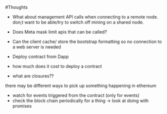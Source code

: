 #Thoughts



* What about management API calls when connecting to a remote node. don;t want to be able/try to switch off mining on a shared node.
* Does Meta mask limit apis that can be called?


* Can the client cache/ store the bootstrap formatting so no connection to a web server is needed

* Deploy contract from Dapp
 * how much does it cost to deploy a contract
 
* what are closures??



there may be different ways to pick up something happening in ethereum

* watch for events triggered from the contract (only for events)
* check the block chain periodically for a thing -> look at doing with promises
